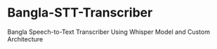# Bangla-STT-Transcriber
Bangla Speech-to-Text Transcriber Using Whisper Model and Custom Architecture
